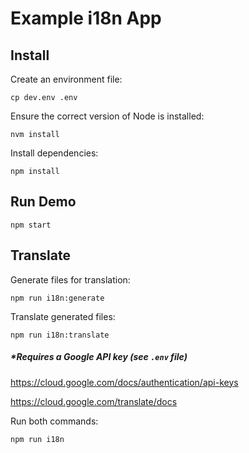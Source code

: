 # Example i18n App

## Install

Create an environment file:
```
cp dev.env .env
```
Ensure the correct version of Node is installed:
```
nvm install
```
Install dependencies:
```
npm install
```

## Run Demo

```
npm start
```

## Translate

Generate files for translation:
```
npm run i18n:generate
```

Translate generated files:
```
npm run i18n:translate
```
##### *Requires a Google API key (see `.env` file)

https://cloud.google.com/docs/authentication/api-keys

https://cloud.google.com/translate/docs

Run both commands:
```
npm run i18n
```
